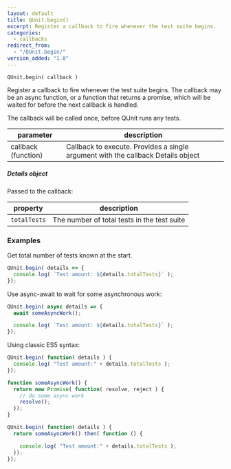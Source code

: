 ```yaml
---
layout: default
title: QUnit.begin()
excerpt: Register a callback to fire whenever the test suite begins.
categories:
  - callbacks
redirect_from:
  - "/QUnit.begin/"
version_added: "1.0"
---
```


`QUnit.begin( callback )`

Register a callback to fire whenever the test suite begins. The callback may be an async function, or a function that returns a promise, which will be waited for before the next callback is handled.

The callback will be called once, before QUnit runs any tests.

| parameter | description |
|-----------|-------------|
| callback (function) | Callback to execute. Provides a single argument with the callback Details object |

##### Details object

Passed to the callback:

| property | description |
|-----------|-------------|
| `totalTests` | The number of total tests in the test suite |

### Examples

Get total number of tests known at the start.

```js
QUnit.begin( details => {
  console.log( `Test amount: ${details.totalTests}` );
});
```

Use async-await to wait for some asynchronous work:

```js
QUnit.begin( async details => {
  await someAsyncWork();

  console.log( `Test amount: ${details.totalTests}` );
});
```

Using classic ES5 syntax:

```js
QUnit.begin( function( details ) {
  console.log( "Test amount:" + details.totalTests );
});
```

```js
function someAsyncWork() {
  return new Promise( function( resolve, reject ) {
    // do some async work
    resolve();
  });
}

QUnit.begin( function( details ) {
  return someAsyncWork().then( function () {

    console.log( "Test amount:" + details.totalTests );
  });
});
```
